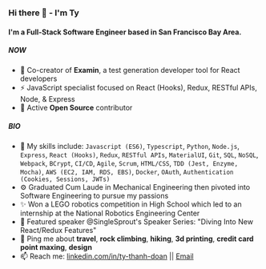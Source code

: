### Hi there 👋 - I'm Ty

#### I'm a Full-Stack Software Engineer based in San Francisco Bay Area.

##### NOW

- 🔭 Co-creator of **Examin**, a test generation developer tool for React developers
- ⚡️ JavaScript specialist focused on React (Hooks), Redux, RESTful APIs, Node, & Express 
- 👯 Active **Open Source** contributor

##### BIO

- 🔧 My skills include: `Javascript (ES6)`, `Typescript`, `Python`, `Node.js`, `Express`, `React (Hooks)`, `Redux`, `RESTful APIs`, `MaterialUI`, `Git`, `SQL`, `NoSQL`, `Webpack`, `BCrypt`, `CI/CD`, `Agile`, `Scrum`, `HTML/CSS`, `TDD (Jest, Enzyme, Mocha)`, `AWS (EC2, IAM, RDS, EBS)`, `Docker`, `OAuth`, `Authentication (Cookies, Sessions, JWTs)`
- ⚙️ Graduated Cum Laude in Mechanical Engineering then pivoted into Software Engineering to pursue my passions
- ✨ Won a LEGO robotics competition in High School which led to an internship at the National Robotics Engineering Center 
- 🌱 Featured speaker @SingleSprout's Speaker Series: "Diving Into New React/Redux Features"
- 💬 Ping me about **travel**, **rock climbing**, **hiking**, **3d printing**, **credit card point maxing**, **design**
- 📫 Reach me: [linkedin.com/in/ty-thanh-doan](https://www.linkedin.com/in/ty-thanh-doan/) || [Email](mailto:tdoan35@gmail.com)


<!--
**tdoan35/tdoan35** is a ✨ _special_ ✨ repository because its `README.md` (this file) appears on your GitHub profile.

Here are some ideas to get you started:

- 🔭 I’m currently working on ...
- 🌱 I’m currently learning ...
- 👯 I’m looking to collaborate on ...
- 🤔 I’m looking for help with ...
- 💬 Ask me about ...
- 📫 How to reach me: ...
- 😄 Pronouns: ...
- ⚡ Fun fact: ...
-->
